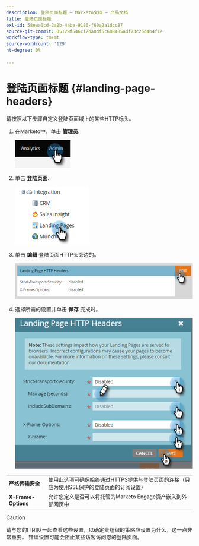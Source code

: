 ```yaml
---
description: 登陆页面标题 — Marketo文档 — 产品文档
title: 登陆页面标题
exl-id: 58eaa0cd-2a2b-4abe-9180-f60a2a1dcc87
source-git-commit: 05129f546cf2ba0df5c608485adf73c26d4b4f1e
workflow-type: tm+mt
source-wordcount: '129'
ht-degree: 0%

---
```


# 登陆页面标题 {#landing-page-headers}

请按照以下步骤自定义登陆页面域上的某些HTTP标头。

1. 在Marketo中，单击 **管理员**.

   ![](assets/landing-page-headers-1.png)

1. 单击 **登陆页面**.

   ![](assets/landing-page-headers-2.png)

1. 单击 **编辑** 登陆页面HTTP头旁边的。

   ![](assets/landing-page-headers-3.png)

1. 选择所需的设置并单击 **保存** 完成时。

   ![](assets/landing-page-headers-4.png)

<table>
 <tr>
  <td><strong>严格传输安全</strong></td>
  <td>使用此选项可确保始终通过HTTPS提供与登陆页面的连接（只应为使用SSL保护的登陆页面的订阅设置）</td>
 </tr>
 <tr>
  <td><strong>X-Frame-Options</strong></td>
  <td>允许您定义是否可以将托管的Marketo Engage资产嵌入到外部网页中</td>
 </tr>
</table>

>[!CAUTION]
>
>请与您的IT团队一起查看这些设置，以确定贵组织的策略应设置为什么，这一点非常重要。 错误设置可能会阻止某些访客访问您的登陆页面。
